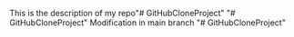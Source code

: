 This is the description of my repo"# GitHubCloneProject" 
"# GitHubCloneProject" 
Modification in main branch
"# GitHubCloneProject" 
